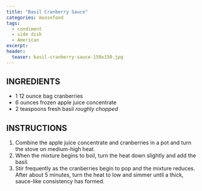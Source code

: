 ```yaml
---
title: "Basil Cranberry Sauce"
categories: moosefood
tags: 
  - condiment
  - side dish
  - American
excerpt: 
header:
  teaser: basil-cranberry-sauce-150x150.jpg
---
```


## INGREDIENTS
* 1 12 ounce bag cranberries
* 6 ounces frozen apple juice concentrate
* 2 teaspoons fresh basil *roughly chopped*

## INSTRUCTIONS
1. Combine the apple juice concentrate and cranberries in a pot and turn the stove on medium-high heat.
2. When the mixture begins to boil, turn the heat down slightly and add the basil.
3. Stir frequently as the cranberries begin to pop and the mixture reduces. After about 5 minutes, turn the heat to low and simmer until a thick, sauce-like consistency has formed.
